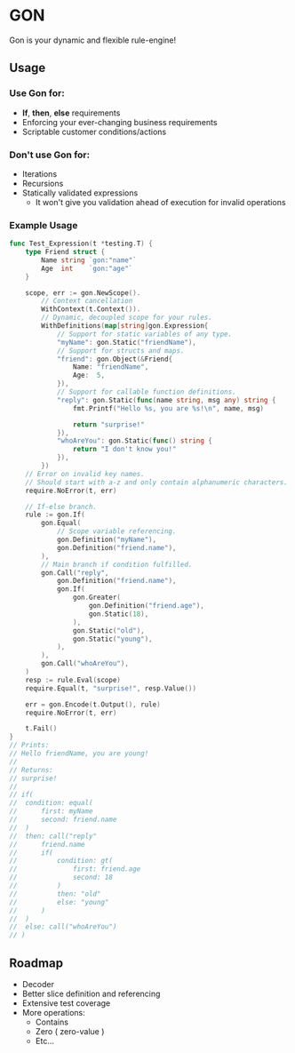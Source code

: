# GON

Gon is your dynamic and flexible rule-engine!


## Usage

### Use Gon for:

* **If**, **then**, **else** requirements
* Enforcing your ever-changing business requirements
* Scriptable customer conditions/actions

### Don't use Gon for:

* Iterations
* Recursions
* Statically validated expressions
  * It won't give you validation ahead of execution for invalid operations


### Example Usage

```go
func Test_Expression(t *testing.T) {
	type Friend struct {
		Name string `gon:"name"`
		Age  int    `gon:"age"`
	}

	scope, err := gon.NewScope().
		// Context cancellation
		WithContext(t.Context()).
		// Dynamic, decoupled scope for your rules.
		WithDefinitions(map[string]gon.Expression{
			// Support for static variables of any type.
			"myName": gon.Static("friendName"),
			// Support for structs and maps.
			"friend": gon.Object(&Friend{
				Name: "friendName",
				Age:  5,
			}),
			// Support for callable function definitions.
			"reply": gon.Static(func(name string, msg any) string {
				fmt.Printf("Hello %s, you are %s!\n", name, msg)

				return "surprise!"
			}),
			"whoAreYou": gon.Static(func() string {
				return "I don't know you!"
			}),
		})
	// Error on invalid key names.
	// Should start with a-z and only contain alphanumeric characters.
	require.NoError(t, err)

	// If-else branch.
	rule := gon.If(
		gon.Equal(
			// Scope variable referencing.
			gon.Definition("myName"),
			gon.Definition("friend.name"),
		),
		// Main branch if condition fulfilled.
		gon.Call("reply",
			gon.Definition("friend.name"),
			gon.If(
				gon.Greater(
					gon.Definition("friend.age"),
					gon.Static(18),
				),
				gon.Static("old"),
				gon.Static("young"),
			),
		),
		gon.Call("whoAreYou"),
	)
	resp := rule.Eval(scope)
	require.Equal(t, "surprise!", resp.Value())

	err = gon.Encode(t.Output(), rule)
	require.NoError(t, err)

	t.Fail()
}
// Prints:
// Hello friendName, you are young!
//
// Returns:
// surprise!
//
// if(
// 	condition: equal(
// 		first: myName
// 		second: friend.name
// 	)
// 	then: call("reply"
// 		friend.name
// 		if(
// 			condition: gt(
// 				first: friend.age
// 				second: 18
// 			)
// 			then: "old"
// 			else: "young"
// 		)
// 	)
// 	else: call("whoAreYou")
// )
```

## Roadmap

* Decoder
* Better slice definition and referencing
* Extensive test coverage
* More operations:
  * Contains
  * Zero ( zero-value )
  * Etc...